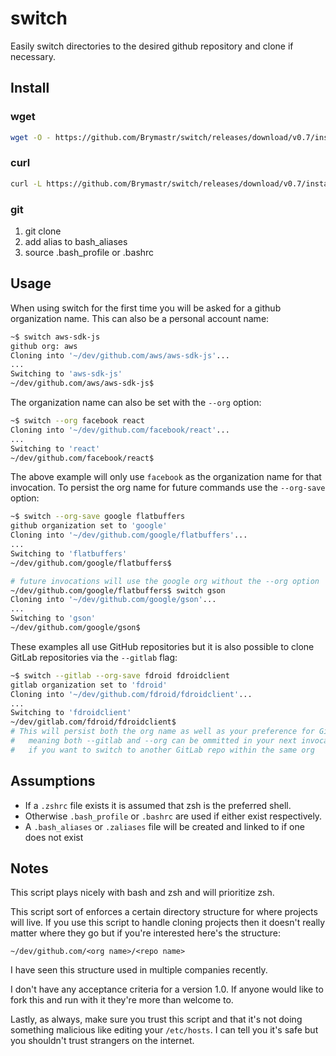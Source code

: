 # switch

Easily switch directories to the desired github repository and clone if necessary.

## Install

### wget

```bash
wget -O - https://github.com/Brymastr/switch/releases/download/v0.7/install.sh | bash
```

### curl

```bash
curl -L https://github.com/Brymastr/switch/releases/download/v0.7/install.sh | bash
```

### git

1. git clone
2. add alias to bash_aliases
3. source .bash_profile or .bashrc

## Usage

When using switch for the first time you will be asked for a github organization name. This can also be a personal account name:

```bash
~$ switch aws-sdk-js
github org: aws
Cloning into '~/dev/github.com/aws/aws-sdk-js'...
...
Switching to 'aws-sdk-js'
~/dev/github.com/aws/aws-sdk-js$
```

The organization name can also be set with the `--org` option:

```bash
~$ switch --org facebook react
Cloning into '~/dev/github.com/facebook/react'...
...
Switching to 'react'
~/dev/github.com/facebook/react$
```

The above example will only use `facebook` as the organization name for that invocation. To persist the org name for future commands use the `--org-save` option:

```bash
~$ switch --org-save google flatbuffers
github organization set to 'google'
Cloning into '~/dev/github.com/google/flatbuffers'...
...
Switching to 'flatbuffers'
~/dev/github.com/google/flatbuffers$

# future invocations will use the google org without the --org option
~/dev/github.com/google/flatbuffers$ switch gson
Cloning into '~/dev/github.com/google/gson'...
...
Switching to 'gson'
~/dev/github.com/google/gson$
```

These examples all use GitHub repositories but it is also possible to clone GitLab repositories via the `--gitlab` flag:

```bash
~$ switch --gitlab --org-save fdroid fdroidclient
gitlab organization set to 'fdroid'
Cloning into '~/dev/github.com/fdroid/fdroidclient'...
...
Switching to 'fdroidclient'
~/dev/gitlab.com/fdroid/fdroidclient$
# This will persist both the org name as well as your preference for GitLab
#   meaning both --gitlab and --org can be ommitted in your next invocation
#   if you want to switch to another GitLab repo within the same org
```

## Assumptions

- If a `.zshrc` file exists it is assumed that zsh is the preferred shell.
- Otherwise `.bash_profile` or `.bashrc` are used if either exist respectively.
- A `.bash_aliases` or `.zaliases` file will be created and linked to if one does not exist

## Notes

This script plays nicely with bash and zsh and will prioritize zsh.

This script sort of enforces a certain directory structure for where projects will live. If you use this script to handle cloning projects then it doesn't really matter where they go but if you're interested here's the structure:

`~/dev/github.com/<org name>/<repo name>`

I have seen this structure used in multiple companies recently.

I don't have any acceptance criteria for a version 1.0. If anyone would like to fork this and run with it they're more than welcome to.

Lastly, as always, make sure you trust this script and that it's not doing something malicious like editing your `/etc/hosts`. I can tell you it's safe but you shouldn't trust strangers on the internet.
